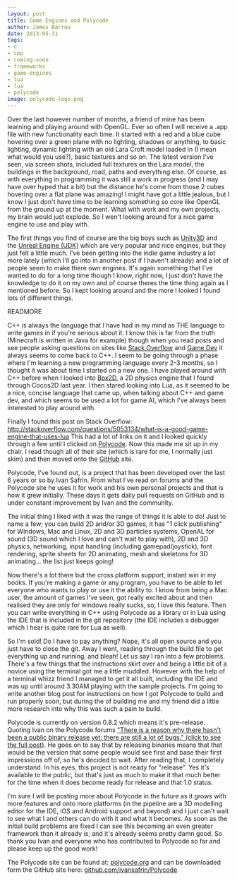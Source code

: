 ```yaml
---
layout: post
title: Game Engines and Polycode
author: James Barrow
date: 2013-05-31
tags:
- c
- cpp
- coming-soon
- frameworks
- game-engines
- lua
- lua
- polycode
image: polycode-logo.png
---
```


Over the last however number of months, a friend of mine has been learning and playing around with OpenGL. Ever so often I will receive a .app file with new functionality each time. It started with a red and a blue cube hovering over a green plane with no lighting, shadows or anything, to basic lighting, dynamic lighting with an old Lara Croft model loaded in (I mean what would you use?), basic textures and so on. The latest version I've seen, via screen shots, included full textures on the Lara model, the buildings in the background, road, paths and everything else. Of course, as with everything in programming it was still a work in progress (and I may have over hyped that a bit) but the distance he's come from those 2 cubes hovering over a flat plane was amazing! I might have got a little jealous, but I know I just don't have time to be learning something so core like OpenGL from the ground up at the moment. What with work and my own projects, my brain would just explode. So I wen't looking around for a nice game engine to use and play with.

The first things you find of course are the big boys such as <a title="Unity3D" href="http://unity3d.com" target="_blank">Unity3D</a> and the <a title="Unreal Engine" href="http://www.unrealengine.com/en/udk/" target="_blank">Unreal Engine (UDK)</a> which are very popular and nice engines, but they just felt a little much. I've been getting into the indie game industry a lot more lately (which I'll go into in another post if I haven't already) and a lot of people seem to make there own engines. It's again something that I've wanted to do for a long time though I know, right now, I just don't have the knowledge to do it on my own and of course theres the time thing again as I mentioned before. So I kept looking around and the more I looked I found lots of different things.

READMORE

C++ is always the language that I have had in my mind as THE language to write games in if you're serious about it. I know this is far from the truth (Minecraft is written in Java for example) though when you read posts and see people asking questions on sites like <a title="Stack Overflow" href="http://stackoverflow.com" target="_blank">Stack Overflow</a> and <a title="Game Dev" href="http://gamedev.stackexchange.com" target="_blank">Game Dev</a> it always seems to come back to C++. I seem to be going through a phase where I'm learning a new programming language every 2-3 months, so I thought it was about time I started on a new one. I have played around with C++ before when I looked into <a title="Box2D" href="http://box2d.org" target="_blank">Box2D</a>, a 2D physics engine that I found through Cocos2D last year. I then stared looking into Lua, as it seemed to be a nice, concise language that came up, when talking about C++ and game dev, and which seems to be used a lot for game AI, which I've always been interested to play around with.

Finally I found this post on Stack Overflow:
<a title="Stack Overflow Question" href="http://stackoverflow.com/questions/5053134/what-is-a-good-game-engine-that-uses-lua" target="_blank">http://stackoverflow.com/questions/5053134/what-is-a-good-game-engine-that-uses-lua</a>
This had a lot of links on it and I looked quickly through a few until I clicked on <a title="Polycode" href="http://polycode.org" target="_blank">Polycode</a>. Now this made me sit up in my chair. I read though all of their site (which is rare for me, I normally just skim) and then moved onto the <a title="Polycode GitHub" href="https://github.com/ivansafrin/Polycode" target="_blank">GitHub</a> site.

Polycode, I've found out, is a project that has been developed over the last 6 years or so by Ivan Safrin. From what I've read on forums and the Polycode site he uses it for work and his own personal projects and that is how it grew initially. These days it gets daily pull requests on GitHub and is under constant improvement by Ivan and the community.

The initial thing I liked with it was the range of things it is able to do! Just to name a few; you can build 2D and/or 3D games, it has "1 click publishing" for Windows, Mac and Linux, 2D and 3D particles systems, OpenAL for sound (3D sound which I love and can't wait to play with), 2D and 3D physics, networking, input handling (including gamepad/joystick), font rendering, sprite sheets for 2D animating, mesh and skeletons for 3D animating... the list just keeps going!

Now there's a lot there but the cross platform support, instant win in my books. If you're making a game or any program, you have to be able to let everyone who wants to play or use it the ability to. I know from being a Mac user, the amount of games I've seen, got really excited about and then realised they are only for windows really sucks, so, I love this feature. Then you can write everything in C++ using Polycode as a library or in Lua using the IDE that is included in the git repository (the IDE includes a debugger which I hear is quite rare for Lua as well).

So I'm sold! Do I have to pay anything? Nope, it's all open source and you just have to close the git. Away I went, reading through the build file to get everything up and running, and bleah! Let us say I ran into a few problems. There's a few things that the instructions skirt over and being a little bit of a novice using the terminal got me a little muddled. However with the help of a terminal whizz friend I managed to get it all built, including the IDE and was up until around 3.30AM playing with the sample projects. I'm going to write another blog post for instructions on how I got Polycode to build and run properly soon, but during the of building me and my friend did a little more research into why this was such a pain to build.

Polycode is currently on version 0.8.2 which means it's pre-release. Quoting Ivan on the Polycode forums <a title="Polycode forum quote" href="http://polycode.org/forum/viewtopic.php?p=1443&amp;sid=4398b1c413c573c616335194b1d2a496#p1443" target="_blank">"There is a reason why there hasn't been a public binary release yet: there are still a lot of bugs." (click to see the full post)</a>. He goes on to say that by releasing binaries means that that would be the version that some people would see first and base their first impressions off of, so he's decided to wait. After reading that, I completely understand. In his eyes, this project is not ready for "release". Yes it's available to the public, but that's just as much to make it that much better for the time when it does become ready for release and that 1.0 status.

I'm sure I will be posting more about Polycode in the future as it grows with more features and onto more platforms (in the pipeline are a 3D modelling editor for the IDE, iOS and Android support and beyond) and I just can't wait to see what I and others can do with it and what it becomes. As soon as the initial build problems are fixed I can see this becoming an even greater framework than it already is, and it's already seems pretty damn good. So thank you Ivan and everyone who has contributed to Polycode so far and please keep up the good work!

The Polycode site can be found at: <a title="Polycode Site" href="http://polycode.org" target="_blank">polycode.org</a> and can be downloaded form the GitHub site here: <a title="Polycode GitHub" href="https://github.com/ivansafrin/Polycode" target="_blank">github.com/ivansafrin/Polycode</a>

